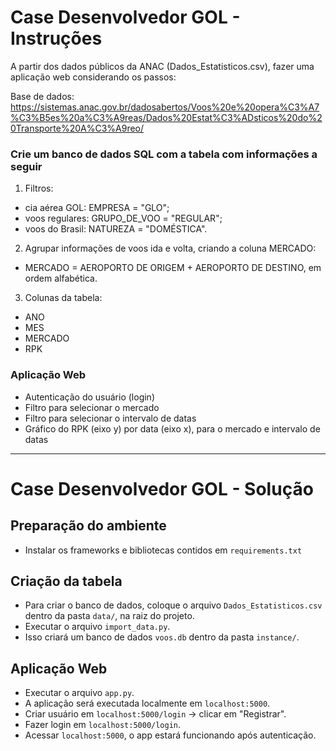# Case Desenvolvedor GOL - Instruções

A partir dos dados públicos da ANAC (Dados_Estatisticos.csv), fazer uma aplicação web considerando os passos:

Base de dados: https://sistemas.anac.gov.br/dadosabertos/Voos%20e%20opera%C3%A7%C3%B5es%20a%C3%A9reas/Dados%20Estat%C3%ADsticos%20do%20Transporte%20A%C3%A9reo/

### Crie um banco de dados SQL com a tabela com informações a seguir

1. Filtros:
- cia aérea GOL: EMPRESA = "GLO";
- voos regulares: GRUPO_DE_VOO = "REGULAR";
- voos do Brasil: NATUREZA = "DOMÉSTICA".

2. Agrupar informações de voos ida e volta, criando a coluna MERCADO:
- MERCADO = AEROPORTO DE ORIGEM + AEROPORTO DE DESTINO, em ordem alfabética.

3. Colunas da tabela:
- ANO
- MES
- MERCADO
- RPK

### Aplicação Web

- Autenticação do usuário (login)
- Filtro para selecionar o mercado
- Filtro para selecionar o intervalo de datas
- Gráfico do RPK (eixo y) por data (eixo x), para o mercado e intervalo de datas


---
# Case Desenvolvedor GOL - Solução

## Preparação do ambiente
- Instalar os frameworks e bibliotecas contidos em ```requirements.txt```

## Criação da tabela
- Para criar o banco de dados, coloque o arquivo ```Dados_Estatisticos.csv``` dentro da pasta ```data/```, na raiz do projeto.
- Executar o arquivo ```import_data.py```.
- Isso criará um banco de dados ```voos.db``` dentro da pasta ```instance/```.

## Aplicação Web 
- Executar o arquivo ```app.py```.
- A aplicação será executada localmente em ```localhost:5000```.
- Criar usuário em ```localhost:5000/login``` -> clicar em "Registrar".
- Fazer login em ```localhost:5000/login```.
- Acessar ```localhost:5000```, o app estará funcionando após autenticação.
